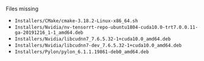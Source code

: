 Files missing
 - `Installers/CMake/cmake-3.18.2-Linux-x86_64.sh`
 - `Installers/Nvidia/nv-tensorrt-repo-ubuntu1804-cuda10.0-trt7.0.0.11-ga-20191216_1-1_amd64.deb`
 - `Installers/Nvidia/libcudnn7_7.6.5.32-1+cuda10.0_amd64.deb`
 - `Installers/Nvidia/libcudnn7-dev_7.6.5.32-1+cuda10.0_amd64.deb`
 - `Installers/Pylon/pylon_6.1.1.19861-deb0_amd64.deb`
